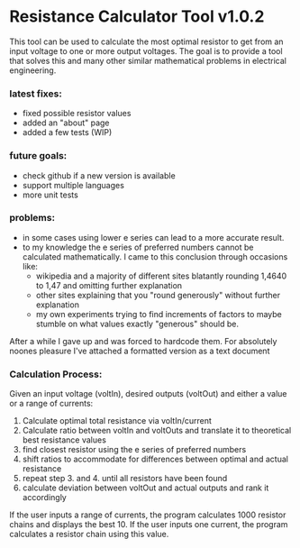 # Resistance Calculator Tool v1.0.2

This tool can be used to calculate the most optimal resistor to get from an input voltage to one or more output voltages.
The goal is to provide a tool that solves this and many other similar mathematical problems in electrical engineering.

### latest fixes:
- fixed possible resistor values
- added an "about" page
- added a few tests (WIP)

### future goals:

- check github if a new version is available
- support multiple languages
- more unit tests

### problems:
- in some cases using lower e series can lead to a more accurate result.
- to my knowledge the e series of preferred numbers cannot be calculated mathematically. I came to this conclusion through occasions like:
  * wikipedia and a majority of different sites blatantly rounding 1,4640 to 1,47  and omitting further explanation
  * other sites explaining that you "round generously" without further explanation
  * my own experiments trying to find increments of factors to maybe stumble on what values exactly "generous" should be.

After a while I gave up and was forced to hardcode them. For absolutely noones pleasure I've attached a formatted version as a text document

### Calculation Process:
Given an input voltage (voltIn), desired outputs (voltOut) and either a value or a range of currents:

1. Calculate optimal total resistance via voltIn/current
2. Calculate ratio between voltIn and voltOuts and translate it to theoretical best resistance values
3. find closest resistor using the e series of preferred numbers
4. shift ratios to accommodate for differences between optimal and actual resistance
5. repeat step 3. and 4. until all resistors have been found
6. calculate deviation between voltOut and actual outputs and rank it accordingly

If the user inputs a range of currents, the program calculates 1000 resistor chains and displays the best 10.
If the user inputs one current, the program calculates a resistor chain using this value.

